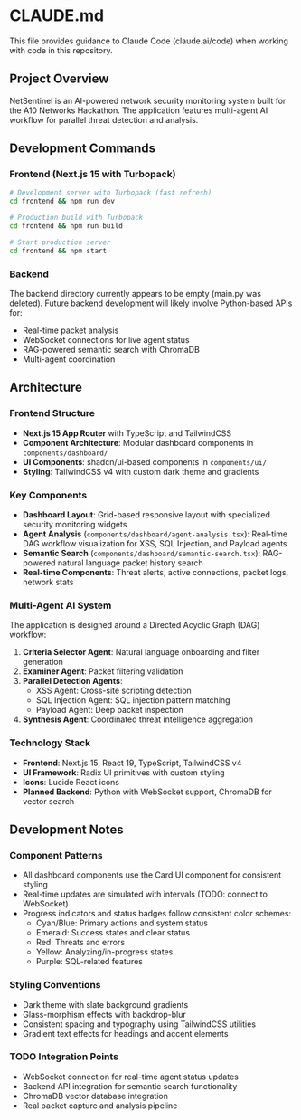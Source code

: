 # CLAUDE.md

This file provides guidance to Claude Code (claude.ai/code) when working with code in this repository.

## Project Overview

NetSentinel is an AI-powered network security monitoring system built for the A10 Networks Hackathon. The application features multi-agent AI workflow for parallel threat detection and analysis.

## Development Commands

### Frontend (Next.js 15 with Turbopack)
```bash
# Development server with Turbopack (fast refresh)
cd frontend && npm run dev

# Production build with Turbopack
cd frontend && npm run build

# Start production server
cd frontend && npm start
```

### Backend
The backend directory currently appears to be empty (main.py was deleted). Future backend development will likely involve Python-based APIs for:
- Real-time packet analysis
- WebSocket connections for live agent status
- RAG-powered semantic search with ChromaDB
- Multi-agent coordination

## Architecture

### Frontend Structure
- **Next.js 15 App Router** with TypeScript and TailwindCSS
- **Component Architecture**: Modular dashboard components in `components/dashboard/`
- **UI Components**: shadcn/ui-based components in `components/ui/`
- **Styling**: TailwindCSS v4 with custom dark theme and gradients

### Key Components
- **Dashboard Layout**: Grid-based responsive layout with specialized security monitoring widgets
- **Agent Analysis** (`components/dashboard/agent-analysis.tsx`): Real-time DAG workflow visualization for XSS, SQL Injection, and Payload agents
- **Semantic Search** (`components/dashboard/semantic-search.tsx`): RAG-powered natural language packet history search
- **Real-time Components**: Threat alerts, active connections, packet logs, network stats

### Multi-Agent AI System
The application is designed around a Directed Acyclic Graph (DAG) workflow:
1. **Criteria Selector Agent**: Natural language onboarding and filter generation
2. **Examiner Agent**: Packet filtering validation
3. **Parallel Detection Agents**:
   - XSS Agent: Cross-site scripting detection
   - SQL Injection Agent: SQL injection pattern matching  
   - Payload Agent: Deep packet inspection
4. **Synthesis Agent**: Coordinated threat intelligence aggregation

### Technology Stack
- **Frontend**: Next.js 15, React 19, TypeScript, TailwindCSS v4
- **UI Framework**: Radix UI primitives with custom styling
- **Icons**: Lucide React icons
- **Planned Backend**: Python with WebSocket support, ChromaDB for vector search

## Development Notes

### Component Patterns
- All dashboard components use the Card UI component for consistent styling
- Real-time updates are simulated with intervals (TODO: connect to WebSocket)
- Progress indicators and status badges follow consistent color schemes:
  - Cyan/Blue: Primary actions and system status
  - Emerald: Success states and clear status
  - Red: Threats and errors
  - Yellow: Analyzing/in-progress states
  - Purple: SQL-related features

### Styling Conventions
- Dark theme with slate background gradients
- Glass-morphism effects with backdrop-blur
- Consistent spacing and typography using TailwindCSS utilities
- Gradient text effects for headings and accent elements

### TODO Integration Points
- WebSocket connection for real-time agent status updates
- Backend API integration for semantic search functionality
- ChromaDB vector database integration
- Real packet capture and analysis pipeline